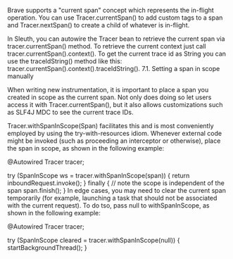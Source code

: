Brave supports a "current span" concept which represents the in-flight operation. You can use Tracer.currentSpan() to add custom tags to a span and Tracer.nextSpan() to create a child of whatever is in-flight.

In Sleuth, you can autowire the Tracer bean to retrieve the current span via tracer.currentSpan() method. To retrieve the current context just call tracer.currentSpan().context(). To get the current trace id as String you can use the traceIdString() method like this: tracer.currentSpan().context().traceIdString().
7.1. Setting a span in scope manually

When writing new instrumentation, it is important to place a span you created in scope as the current span. Not only does doing so let users access it with Tracer.currentSpan(), but it also allows customizations such as SLF4J MDC to see the current trace IDs.

Tracer.withSpanInScope(Span) facilitates this and is most conveniently employed by using the try-with-resources idiom. Whenever external code might be invoked (such as proceeding an interceptor or otherwise), place the span in scope, as shown in the following example:

@Autowired Tracer tracer;

try (SpanInScope ws = tracer.withSpanInScope(span)) {
  return inboundRequest.invoke();
} finally { // note the scope is independent of the span
  span.finish();
}
In edge cases, you may need to clear the current span temporarily (for example, launching a task that should not be associated with the current request). To do tso, pass null to withSpanInScope, as shown in the following example:

@Autowired Tracer tracer;

try (SpanInScope cleared = tracer.withSpanInScope(null)) {
  startBackgroundThread();
}